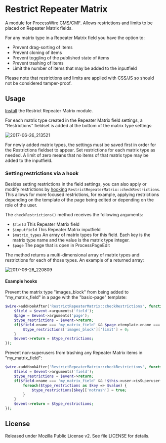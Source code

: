 # Restrict Repeater Matrix

A module for ProcessWire CMS/CMF. Allows restrictions and limits to be placed on Repeater Matrix fields.

For any matrix type in a Repeater Matrix field you have the option to:

* Prevent drag-sorting of items
* Prevent cloning of items
* Prevent toggling of the published state of items
* Prevent trashing of items
* Limit the number of items that may be added to the inputfield

Please note that restrictions and limits are applied with CSS/JS so should not be considered tamper-proof.

## Usage

[Install](http://modules.processwire.com/install-uninstall/) the Restrict Repeater Matrix module.

For each matrix type created in the Repeater Matrix field settings, a "Restrictions" fieldset is added at the bottom of the matrix type settings:

![2017-06-26_213521](https://user-images.githubusercontent.com/1538852/27533375-70133e02-5ab7-11e7-8af1-1fabd91b9f7f.png)

For newly added matrix types, the settings must be saved first in order for the Restrictions fieldset to appear. Set restrictions for each matrix type as needed. A limit of zero means that no items of that matrix type may be added to the inputfield.

### Setting restrictions via a hook

Besides setting restrictions in the field settings, you can also apply or modify restrictions by [hooking](https://processwire.com/api/hooks/) `RestrictRepeaterMatrix::checkRestrictions`. This allows for more focused restrictions, for example, applying restrictions depending on the template of the page being edited or depending on the role of the user.

The `checkRestrictions()` method receives the following arguments:

* `$field` This Repeater Matrix field
* `$inputfield` This Repeater Matrix inputfield
* `$matrix_types` An array of matrix types for this field. Each key is the matrix type name and the value is the matrix type integer.
* `$page` The page that is open in ProcessPageEdit

The method returns a multi-dimensional array of matrix types and restrictions for each of those types. An example of a returned array:

![2017-06-26_220809](https://user-images.githubusercontent.com/1538852/27534705-0c306d9c-5abc-11e7-9689-6099ac253b4b.png)

#### Example hooks

Prevent the matrix type "images_block" from being added to "my_matrix_field" in a page with the "basic-page" template:

```php
$wire->addHookAfter('RestrictRepeaterMatrix::checkRestrictions', function(HookEvent $event) {
    $field = $event->arguments('field');
    $page = $event->arguments('page');
    $type_restrictions = $event->return;
    if($field->name === 'my_matrix_field' && $page->template->name === 'basic-page') {
        $type_restrictions['images_block']['limit'] = 0;
    }
    $event->return = $type_restrictions;
});
```

Prevent non-superusers from trashing any Repeater Matrix items in "my_matrix_field":

```php
$wire->addHookAfter('RestrictRepeaterMatrix::checkRestrictions', function(HookEvent $event) {
    $field = $event->arguments('field');
    $type_restrictions = $event->return;
    if($field->name === 'my_matrix_field' && !$this->user->isSuperuser()) {
        foreach($type_restrictions as $key => $value) {
            $type_restrictions[$key]['notrash'] = true;
        }
    }
    $event->return = $type_restrictions;
});
```


## License

Released under Mozilla Public License v2. See file LICENSE for details.
